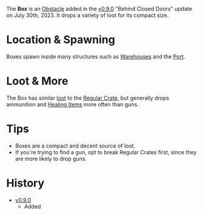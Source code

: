 The **Box** is an [Obstacle](/obstacles) added in the [v0.9.0](https://github.com/HasangerGames/suroi/releases/tag/v0.9.0) "Behind Closed Doors" update on July 30th, 2023. It drops a variety of loot for its compact size.

# Location & Spawning

Boxes spawn inside many structures such as [Warehouses](/buildings/warehouse) and the [Port](/buildings/port).

# Loot & More

The Box has similar [loot](/loot#box) to the [Regular Crate](/obstacles/regular_crate), but generally drops ammunition and [Healing Items](/healing) more often than guns.

# Tips

- Boxes are a compact and decent source of loot.
- If you're trying to find a gun, opt to break Regular Crates first, since they are more likely to drop guns.

# History

- [v0.9.0](https://github.com/HasangerGames/suroi/releases/tag/v0.9.0)
  - Added
